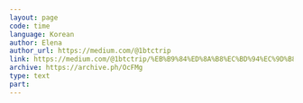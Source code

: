 ```yaml
---
layout: page
code: time
language: Korean
author: Elena
author_url: https://medium.com/@1btctrip
link: https://medium.com/@1btctrip/%EB%B9%84%ED%8A%B8%EC%BD%94%EC%9D%B8%EC%9D%80-%EC%8B%9C%EA%B0%84%EC%9D%B4%EB%8B%A4-892142b30f8e
archive: https://archive.ph/OcFMg
type: text
part: 
---
```

